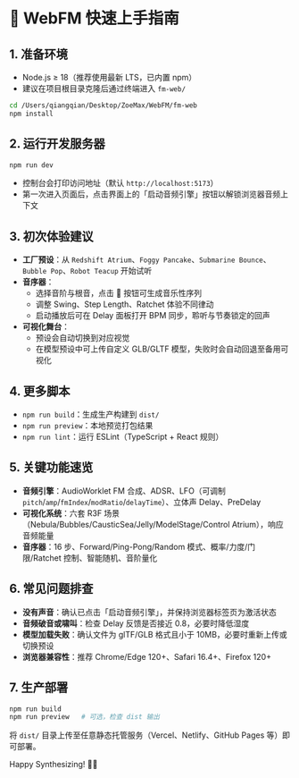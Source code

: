 # 🚀 WebFM 快速上手指南

## 1. 准备环境
- Node.js ≥ 18（推荐使用最新 LTS，已内置 npm）
- 建议在项目根目录克隆后通过终端进入 `fm-web/`

```bash
cd /Users/qiangqian/Desktop/ZoeMax/WebFM/fm-web
npm install
```

## 2. 运行开发服务器
```bash
npm run dev
```
- 控制台会打印访问地址（默认 `http://localhost:5173`）
- 第一次进入页面后，点击界面上的「启动音频引擎」按钮以解锁浏览器音频上下文

## 3. 初次体验建议
- **工厂预设**：从 `Redshift Atrium`、`Foggy Pancake`、`Submarine Bounce`、`Bubble Pop`、`Robot Teacup` 开始试听
- **音序器**：
  - 选择音阶与根音，点击 🎲 按钮可生成音乐性序列
  - 调整 Swing、Step Length、Ratchet 体验不同律动
  - 启动播放后可在 Delay 面板打开 BPM 同步，聆听与节奏锁定的回声
- **可视化舞台**：
  - 预设会自动切换到对应视觉
  - 在模型预设中可上传自定义 GLB/GLTF 模型，失败时会自动回退至备用可视化

## 4. 更多脚本
- `npm run build`：生成生产构建到 `dist/`
- `npm run preview`：本地预览打包结果
- `npm run lint`：运行 ESLint（TypeScript + React 规则）

## 5. 关键功能速览
- **音频引擎**：AudioWorklet FM 合成、ADSR、LFO（可调制 `pitch`/`amp`/`fmIndex`/`modRatio`/`delayTime`）、立体声 Delay、PreDelay
- **可视化系统**：六套 R3F 场景（Nebula/Bubbles/CausticSea/Jelly/ModelStage/Control Atrium），响应音频能量
- **音序器**：16 步、Forward/Ping-Pong/Random 模式、概率/力度/门限/Ratchet 控制、智能随机、音阶量化

## 6. 常见问题排查
- **没有声音**：确认已点击「启动音频引擎」，并保持浏览器标签页为激活状态
- **音频破音或啸叫**：检查 Delay 反馈是否接近 0.8，必要时降低湿度
- **模型加载失败**：确认文件为 glTF/GLB 格式且小于 10MB，必要时重新上传或切换预设
- **浏览器兼容性**：推荐 Chrome/Edge 120+、Safari 16.4+、Firefox 120+

## 7. 生产部署
```bash
npm run build
npm run preview   # 可选，检查 dist 输出
```
将 `dist/` 目录上传至任意静态托管服务（Vercel、Netlify、GitHub Pages 等）即可部署。

Happy Synthesizing! 🎹✨
